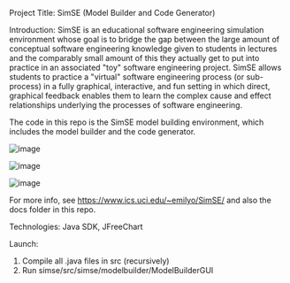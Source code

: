 Project Title: SimSE (Model Builder and Code Generator)

Introduction: SimSE is an educational software engineering simulation environment whose goal is to bridge the gap between the large amount of conceptual software engineering knowledge given to students in lectures and the comparably small amount of this they actually get to put into practice in an associated "toy" software engineering project. SimSE allows students to practice a "virtual" software engineering process (or sub-process) in a fully graphical, interactive, and fun setting in which direct, graphical feedback enables them to learn the complex cause and effect relationships underlying the processes of software engineering.

The code in this repo is the SimSE model building environment, which includes the model builder and the code generator.

![image](https://user-images.githubusercontent.com/10048493/154152651-7e17eaba-c7ff-41e5-bc8a-e7f781fe24ce.png)

![image](https://user-images.githubusercontent.com/10048493/154152748-fffd236f-f894-44c4-86c4-f4e9c2c75b11.png)

![image](https://user-images.githubusercontent.com/10048493/154152813-4661c561-76ca-4eba-99a3-c7eedd617405.png)


For more info, see https://www.ics.uci.edu/~emilyo/SimSE/ and also the docs folder in this repo.

Technologies: Java SDK, JFreeChart 

Launch: 
1. Compile all .java files in src (recursively)
2. Run simse/src/simse/modelbuilder/ModelBuilderGUI

